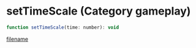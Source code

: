 # setTimeScale (Category gameplay)

```js
function setTimeScale(time: number): void
```

[filename](setTimeScale_m.md ':include')